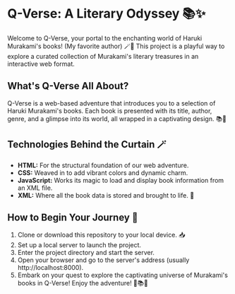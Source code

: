# Q-Verse: A Literary Odyssey 📚✨

Welcome to Q-Verse, your portal to the enchanting world of Haruki Murakami's books! (My favorite author) 🪄📖 This project is a playful way to explore a curated collection of Murakami's literary treasures in an interactive web format.

## What's Q-Verse All About?
Q-Verse is a web-based adventure that introduces you to a selection of Haruki Murakami's books. Each book is presented with its title, author, genre, and a glimpse into its world, all wrapped in a captivating design. 📚🎉

## Technologies Behind the Curtain 🪄
- **HTML:** For the structural foundation of our web adventure.
- **CSS:** Weaved in to add vibrant colors and dynamic charm.
- **JavaScript:** Works its magic to load and display book information from an XML file.
- **XML:** Where all the book data is stored and brought to life. 📜

## How to Begin Your Journey 🚀
1. Clone or download this repository to your local device. 📥
2. Set up a local server to launch the project.
3. Enter the project directory and start the server.
4. Open your browser and go to the server's address (usually http://localhost:8000).
5. Embark on your quest to explore the captivating universe of Murakami's books in Q-Verse! Enjoy the adventure! 🚀📚🌟
